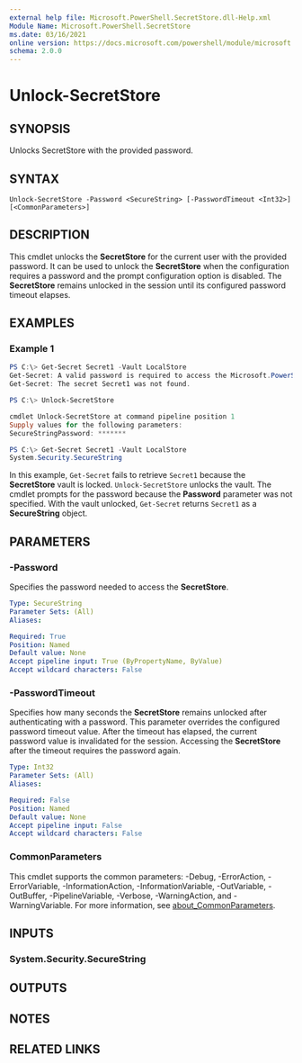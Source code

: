 ```yaml
---
external help file: Microsoft.PowerShell.SecretStore.dll-Help.xml
Module Name: Microsoft.PowerShell.SecretStore
ms.date: 03/16/2021
online version: https://docs.microsoft.com/powershell/module/microsoft.powershell.secretstore/unlock-secretstore?view=ps-modules&wt.mc_id=ps-gethelp
schema: 2.0.0
---
```


# Unlock-SecretStore

## SYNOPSIS
Unlocks SecretStore with the provided password.

## SYNTAX

```
Unlock-SecretStore -Password <SecureString> [-PasswordTimeout <Int32>] [<CommonParameters>]
```

## DESCRIPTION

This cmdlet unlocks the **SecretStore** for the current user with the provided password. It can be
used to unlock the **SecretStore** when the configuration requires a password and the prompt
configuration option is disabled. The **SecretStore** remains unlocked in the session until its
configured password timeout elapses.

## EXAMPLES

### Example 1

```powershell
PS C:\> Get-Secret Secret1 -Vault LocalStore
Get-Secret: A valid password is required to access the Microsoft.PowerShell.SecretStore vault.
Get-Secret: The secret Secret1 was not found.

PS C:\> Unlock-SecretStore

cmdlet Unlock-SecretStore at command pipeline position 1
Supply values for the following parameters:
SecureStringPassword: *******

PS C:\> Get-Secret Secret1 -Vault LocalStore
System.Security.SecureString
```

In this example, `Get-Secret` fails to retrieve `Secret1` because the **SecretStore** vault is
locked. `Unlock-SecretStore` unlocks the vault. The cmdlet prompts for the password because the
**Password** parameter was not specified. With the vault unlocked, `Get-Secret` returns `Secret1` as
a **SecureString** object.

## PARAMETERS

### -Password

Specifies the password needed to access the **SecretStore**.

```yaml
Type: SecureString
Parameter Sets: (All)
Aliases:

Required: True
Position: Named
Default value: None
Accept pipeline input: True (ByPropertyName, ByValue)
Accept wildcard characters: False
```

### -PasswordTimeout

Specifies how many seconds the **SecretStore** remains unlocked after authenticating with a
password. This parameter overrides the configured password timeout value. After the timeout has
elapsed, the current password value is invalidated for the session. Accessing the **SecretStore**
after the timeout requires the password again.

```yaml
Type: Int32
Parameter Sets: (All)
Aliases:

Required: False
Position: Named
Default value: None
Accept pipeline input: False
Accept wildcard characters: False
```

### CommonParameters

This cmdlet supports the common parameters: -Debug, -ErrorAction, -ErrorVariable,
-InformationAction, -InformationVariable, -OutVariable, -OutBuffer, -PipelineVariable, -Verbose,
-WarningAction, and -WarningVariable. For more information, see
[about_CommonParameters](http://go.microsoft.com/fwlink/?LinkID=113216).

## INPUTS

### System.Security.SecureString

## OUTPUTS

## NOTES

## RELATED LINKS
